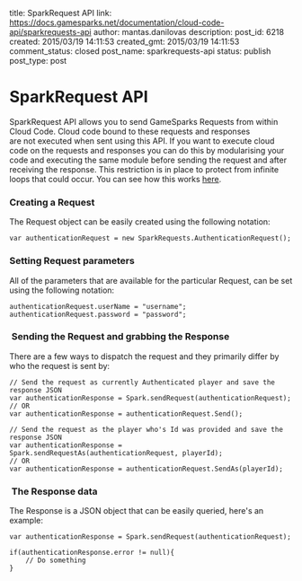 title: SparkRequest API
link: https://docs.gamesparks.net/documentation/cloud-code-api/sparkrequests-api
author: mantas.danilovas
description: 
post_id: 6218
created: 2015/03/19 14:11:53
created_gmt: 2015/03/19 14:11:53
comment_status: closed
post_name: sparkrequests-api
status: publish
post_type: post

# SparkRequest API

SparkRequest API allows you to send GameSparks Requests from within Cloud Code. Cloud code bound to these requests and responses are not executed when sent using this API. If you want to execute cloud code on the requests and responses you can do this by modularising your code and executing the same module before sending the request and after receiving the response. This restriction is in place to protect from infinite loops that could occur. You can see how this works [here](/?p=764). 

### Creating a Request

The Request object can be easily created using the following notation: 
    
    
    var authenticationRequest = new SparkRequests.AuthenticationRequest();

### Setting Request parameters

All of the parameters that are available for the particular Request, can be set using the following notation: 
    
    
    authenticationRequest.userName = "username";
    authenticationRequest.password = "password";

###  Sending the Request and grabbing the Response

There are a few ways to dispatch the request and they primarily differ by who the request is sent by: 
    
    
    // Send the request as currently Authenticated player and save the response JSON
    var authenticationResponse = Spark.sendRequest(authenticationRequest);
    // OR
    var authenticationResponse = authenticationRequest.Send();
    
    // Send the request as the player who's Id was provided and save the response JSON
    var authenticationResponse = Spark.sendRequestAs(authenticationRequest, playerId);
    // OR
    var authenticationResponse = authenticationRequest.SendAs(playerId);
    

###  The Response data

The Response is a JSON object that can be easily queried, here's an example: 
    
    
    var authenticationResponse = Spark.sendRequest(authenticationRequest);
    
    if(authenticationResponse.error != null){
        // Do something
    }
